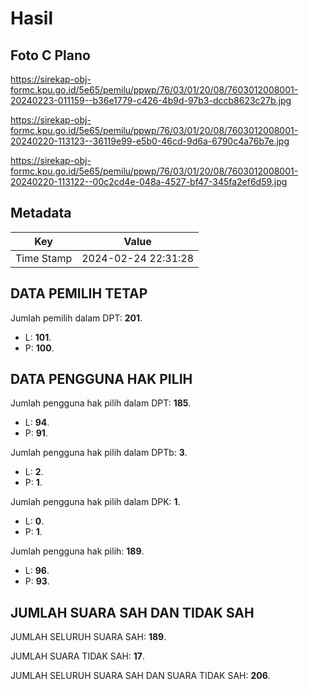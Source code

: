 # Hasil

## Foto C Plano

https://sirekap-obj-formc.kpu.go.id/5e65/pemilu/ppwp/76/03/01/20/08/7603012008001-20240223-011159--b36e1779-c426-4b9d-97b3-dccb8623c27b.jpg

https://sirekap-obj-formc.kpu.go.id/5e65/pemilu/ppwp/76/03/01/20/08/7603012008001-20240220-113123--36119e99-e5b0-46cd-9d6a-6790c4a76b7e.jpg

https://sirekap-obj-formc.kpu.go.id/5e65/pemilu/ppwp/76/03/01/20/08/7603012008001-20240220-113122--00c2cd4e-048a-4527-bf47-345fa2ef6d59.jpg


## Metadata

| Key        | Value               |
| ---------- | ------------------- |
| Time Stamp | 2024-02-24 22:31:28 |


## DATA PEMILIH TETAP

Jumlah pemilih dalam DPT: **201**.
 * L: **101**.
 * P: **100**.

## DATA PENGGUNA HAK PILIH

Jumlah pengguna hak pilih dalam DPT: **185**.
 * L: **94**.
 * P: **91**.

Jumlah pengguna hak pilih dalam DPTb: **3**.
 * L: **2**.
 * P: **1**.

Jumlah pengguna hak pilih dalam DPK: **1**.
 * L: **0**.
 * P: **1**.

Jumlah pengguna hak pilih: **189**.
 * L: **96**.
 * P: **93**.

## JUMLAH SUARA SAH DAN TIDAK SAH

JUMLAH SELURUH SUARA SAH: **189**.

JUMLAH SUARA TIDAK SAH: **17**.

JUMLAH SELURUH SUARA SAH DAN SUARA TIDAK SAH: **206**.


